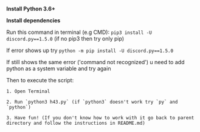**Install Python 3.6+**


**Install dependencies**

Run this command in terminal (e.g CMD): ```pip3 install -U discord.py==1.5.0```            (if no pip3 then try only pip)

If error shows up try ```python -m pip install -U discord.py==1.5.0```

If still shows the same error ('command not recognized') u need to add python as a system variable and try again

Then to execute the script:

    1. Open Terminal
    
    2. Run `python3 h43.py` (if `python3` doesn't work try `py` and `python`)
    
    3. Have fun! (If you don't know how to work with it go back to parent directory and follow the instructions in README.md)
